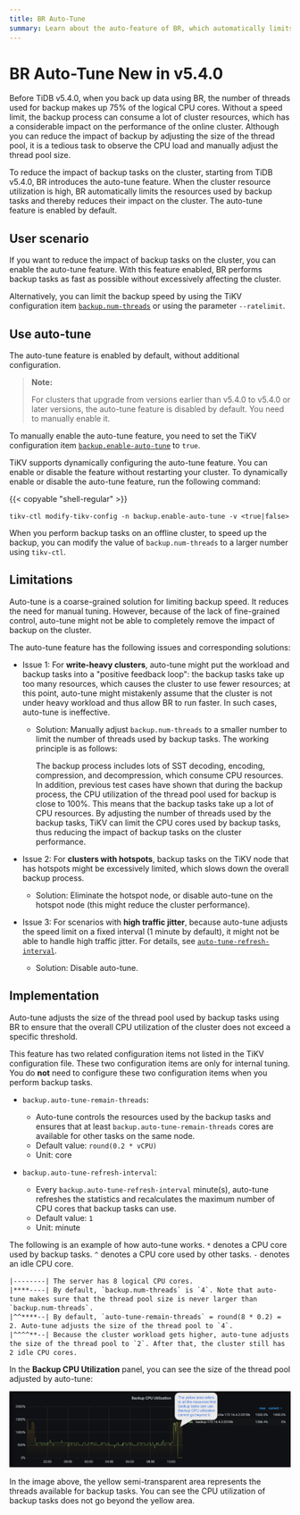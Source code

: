 ```yaml
---
title: BR Auto-Tune
summary: Learn about the auto-feature of BR, which automatically limits the resources used by backups to reduce the impact on the cluster in case of high cluster resource usage.
---
```


# BR Auto-Tune <span class="version-mark">New in v5.4.0</span>

Before TiDB v5.4.0, when you back up data using BR, the number of threads used for backup makes up 75% of the logical CPU cores. Without a speed limit, the backup process can consume a lot of cluster resources, which has a considerable impact on the performance of the online cluster. Although you can reduce the impact of backup by adjusting the size of the thread pool, it is a tedious task to observe the CPU load and manually adjust the thread pool size.

To reduce the impact of backup tasks on the cluster, starting from TiDB v5.4.0, BR introduces the auto-tune feature. When the cluster resource utilization is high, BR automatically limits the resources used by backup tasks and thereby reduces their impact on the cluster. The auto-tune feature is enabled by default.

## User scenario

If you want to reduce the impact of backup tasks on the cluster, you can enable the auto-tune feature. With this feature enabled, BR performs backup tasks as fast as possible without excessively affecting the cluster.

Alternatively, you can limit the backup speed by using the TiKV configuration item [`backup.num-threads`](/tikv-configuration-file.md#num-threads-1) or using the parameter `--ratelimit`.

## Use auto-tune

The auto-tune feature is enabled by default, without additional configuration.

> **Note:**
>
> For clusters that upgrade from versions earlier than v5.4.0 to v5.4.0 or later versions, the auto-tune feature is disabled by default. You need to manually enable it.

To manually enable the auto-tune feature, you need to set the TiKV configuration item [`backup.enable-auto-tune`](/tikv-configuration-file.md#enable-auto-tune-new-in-v540) to `true`.

TiKV supports dynamically configuring the auto-tune feature. You can enable or disable the feature without restarting your cluster. To dynamically enable or disable the auto-tune feature, run the following command:

{{< copyable "shell-regular" >}}

```shell
tikv-ctl modify-tikv-config -n backup.enable-auto-tune -v <true|false>
```

When you perform backup tasks on an offline cluster, to speed up the backup, you can modify the value of `backup.num-threads` to a larger number using `tikv-ctl`.

## Limitations

Auto-tune is a coarse-grained solution for limiting backup speed. It reduces the need for manual tuning. However, because of the lack of fine-grained control, auto-tune might not be able to completely remove the impact of backup on the cluster.

The auto-tune feature has the following issues and corresponding solutions:

- Issue 1: For **write-heavy clusters**, auto-tune might put the workload and backup tasks into a "positive feedback loop": the backup tasks take up too many resources, which causes the cluster to use fewer resources; at this point, auto-tune might mistakenly assume that the cluster is not under heavy workload and thus allow BR to run faster. In such cases, auto-tune is ineffective.

    - Solution: Manually adjust `backup.num-threads` to a smaller number to limit the number of threads used by backup tasks. The working principle is as follows:

        The backup process includes lots of SST decoding, encoding, compression, and decompression, which consume CPU resources. In addition, previous test cases have shown that during the backup process, the CPU utilization of the thread pool used for backup is close to 100%. This means that the backup tasks take up a lot of CPU resources. By adjusting the number of threads used by the backup tasks, TiKV can limit the CPU cores used by backup tasks, thus reducing the impact of backup tasks on the cluster performance.

- Issue 2: For **clusters with hotspots**, backup tasks on the TiKV node that has hotspots might be excessively limited, which slows down the overall backup process.

    - Solution: Eliminate the hotspot node, or disable auto-tune on the hotspot node (this might reduce the cluster performance).

- Issue 3: For scenarios with **high traffic jitter**, because auto-tune adjusts the speed limit on a fixed interval (1 minute by default), it might not be able to handle high traffic jitter. For details, see [`auto-tune-refresh-interval`](#implementation).

    - Solution: Disable auto-tune.

## Implementation

Auto-tune adjusts the size of the thread pool used by backup tasks using BR to ensure that the overall CPU utilization of the cluster does not exceed a specific threshold.

This feature has two related configuration items not listed in the TiKV configuration file. These two configuration items are only for internal tuning. You do **not** need to configure these two configuration items when you perform backup tasks.

- `backup.auto-tune-remain-threads`:

    - Auto-tune controls the resources used by the backup tasks and ensures that at least `backup.auto-tune-remain-threads` cores are available for other tasks on the same node.
    - Default value: `round(0.2 * vCPU)`
    - Unit: core

- `backup.auto-tune-refresh-interval`:

    - Every `backup.auto-tune-refresh-interval` minute(s), auto-tune refreshes the statistics and recalculates the maximum number of CPU cores that backup tasks can use.
    - Default value: `1`
    - Unit: minute

The following is an example of how auto-tune works. `*` denotes a CPU core used by backup tasks. `^` denotes a CPU core used by other tasks. `-` denotes an idle CPU core.

```
|--------| The server has 8 logical CPU cores.
|****----| By default, `backup.num-threads` is `4`. Note that auto-tune makes sure that the thread pool size is never larger than `backup.num-threads`.
|^^****--| By default, `auto-tune-remain-threads` = round(8 * 0.2) = 2. Auto-tune adjusts the size of the thread pool to `4`.
|^^^^**--| Because the cluster workload gets higher, auto-tune adjusts the size of the thread pool to `2`. After that, the cluster still has 2 idle CPU cores.
```

In the **Backup CPU Utilization** panel, you can see the size of the thread pool adjusted by auto-tune:

![Grafana dashboard example of backup auto-tune metrics](/media/br/br-auto-throttle.png)

In the image above, the yellow semi-transparent area represents the threads available for backup tasks. You can see the CPU utilization of backup tasks does not go beyond the yellow area.
